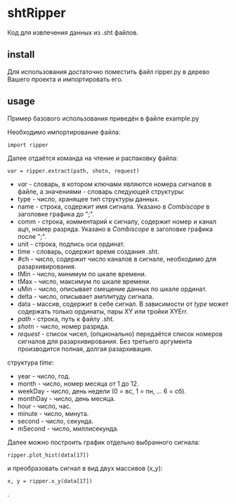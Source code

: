 # shtRipper

Код для извлечения данных из .sht файлов.

## install

Для использования достаточно поместить файл ripper.py в дерево Вашего проекта и импортировать его.

## usage

Пример базового использования приведён в файле example.py

Необходимо импортирование файла:

    import ripper
    
Далее отдаётся команда на чтение и распаковку файла:
    
    var = ripper.extract(path, shotn, request)
    
- _var_ - словарь, в котором ключами являются номера сигналов в файле, а значениями - словарь следующей структуры:
 - type - число, хранящее тип структуры данных.
 - name - строка, содержит имя сигнала. Указано в _Combiscope_ в заголовке графика до ";".
 - comm - строка, комментарий к сигналу, содержит номер и канал ацп, номер разряда. Указано в _Combiscope_ в заголовке графика после ";".
 - unit - строка, подпись оси ординат.
 - time - словарь, содержит время создания .sht.
 - #ch - число, содержит число каналов в сигнале, необходимо для разархивирования.
 - tMin - число, минимум по шкале времени.
 - tMax - число, максимум по шкале времени.
 - uMin - число, описывает смещение данных по шкале ординат.
 - delta - число, описывает амплитуду сигнала.
 - data - массив, содержит в себе сигнал. В зависимости от _type_ может содержать только ординаты, пары XY или тройки XYErr.
- _path_ - строка, путь к файлу .sht.
- _shotn_ - число, номер разряда.
- _request_ - список чисел, (опционально) передаётся список номеров сигналов для разархивирования. Без третьего аргумента производится полная, долгая разархивация.

структура _time_:
 * year - число, год.
 * month - число, номер месяца от 1 до 12.
 * weekDay - число, день недели (0 = вс, 1 = пн, ... 6 = сб).
 * monthDay - число, день месяца.
 * hour - число, час.
 * minute - число, минута.
 * second - число, секунда.
 * mSecond - число, миллисекунда.
 
Далее можно построить график отдельно выбранного сигнала:
    
    ripper.plot_hist(data[17])

и преобразовать сигнал в вид двух массивов (x_y):

    x, y = ripper.x_y(data[17])
.
